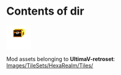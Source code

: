 # Contents of dir

![](https://github.com/hackedpassword/Unciv-Assets/blob/main/Mods/Ultima%20V%20retroset/Images/TileSets/HexaRealm/Tiles/Gold%20Ore.png?raw=true)

Mod assets belonging to **UltimaV-retroset**: [Images/TileSets/HexaRealm/Tiles/](https://github.com/hackedpassword/UltimaV-retroset/tree/main/Images/TileSets/HexaRealm/Tiles)
